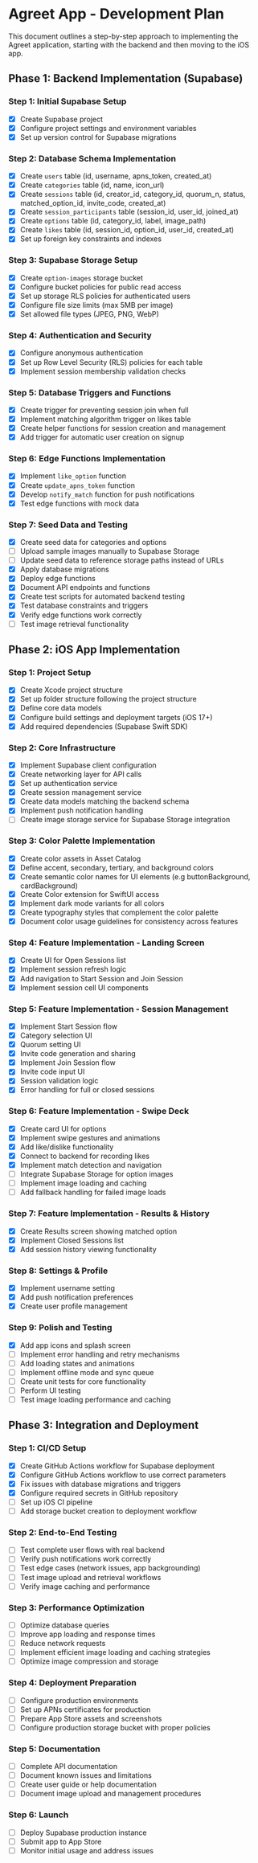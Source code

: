 # Agreet App - Development Plan

This document outlines a step-by-step approach to implementing the Agreet application, starting with the backend and then moving to the iOS app.

## Phase 1: Backend Implementation (Supabase)

### Step 1: Initial Supabase Setup
- [x] Create Supabase project
- [x] Configure project settings and environment variables
- [x] Set up version control for Supabase migrations

### Step 2: Database Schema Implementation
- [x] Create `users` table (id, username, apns_token, created_at)
- [x] Create `categories` table (id, name, icon_url)
- [x] Create `sessions` table (id, creator_id, category_id, quorum_n, status, matched_option_id, invite_code, created_at)
- [x] Create `session_participants` table (session_id, user_id, joined_at)
- [x] Create `options` table (id, category_id, label, image_path)
- [x] Create `likes` table (id, session_id, option_id, user_id, created_at)
- [x] Set up foreign key constraints and indexes

### Step 3: Supabase Storage Setup
- [x] Create `option-images` storage bucket
- [x] Configure bucket policies for public read access
- [x] Set up storage RLS policies for authenticated users
- [x] Configure file size limits (max 5MB per image)
- [x] Set allowed file types (JPEG, PNG, WebP)

### Step 4: Authentication and Security
- [x] Configure anonymous authentication
- [x] Set up Row Level Security (RLS) policies for each table
- [x] Implement session membership validation checks

### Step 5: Database Triggers and Functions
- [x] Create trigger for preventing session join when full
- [x] Implement matching algorithm trigger on likes table
- [x] Create helper functions for session creation and management
- [x] Add trigger for automatic user creation on signup

### Step 6: Edge Functions Implementation
- [x] Implement `like_option` function
- [x] Create `update_apns_token` function
- [x] Develop `notify_match` function for push notifications
- [x] Test edge functions with mock data

### Step 7: Seed Data and Testing
- [x] Create seed data for categories and options
- [ ] Upload sample images manually to Supabase Storage
- [ ] Update seed data to reference storage paths instead of URLs
- [x] Apply database migrations
- [x] Deploy edge functions
- [x] Document API endpoints and functions
- [x] Create test scripts for automated backend testing
- [x] Test database constraints and triggers
- [x] Verify edge functions work correctly
- [ ] Test image retrieval functionality

## Phase 2: iOS App Implementation

### Step 1: Project Setup
- [x] Create Xcode project structure
- [x] Set up folder structure following the project structure
- [x] Define core data models
- [x] Configure build settings and deployment targets (iOS 17+)
- [x] Add required dependencies (Supabase Swift SDK)

### Step 2: Core Infrastructure
- [x] Implement Supabase client configuration
- [x] Create networking layer for API calls
- [x] Set up authentication service
- [x] Create session management service
- [x] Create data models matching the backend schema
- [x] Implement push notification handling
- [ ] Create image storage service for Supabase Storage integration

### Step 3: Color Palette Implementation
- [x] Create color assets in Asset Catalog
- [x] Define accent, secondary, tertiary, and background colors
- [x] Create semantic color names for UI elements (e.g buttonBackground, cardBackground)
- [x] Create Color extension for SwiftUI access
- [x] Implement dark mode variants for all colors
- [x] Create typography styles that complement the color palette
- [x] Document color usage guidelines for consistency across features

### Step 4: Feature Implementation - Landing Screen
- [x] Create UI for Open Sessions list
- [x] Implement session refresh logic
- [x] Add navigation to Start Session and Join Session
- [x] Implement session cell UI components

### Step 5: Feature Implementation - Session Management
- [x] Implement Start Session flow
- [x] Category selection UI
- [x] Quorum setting UI
- [x] Invite code generation and sharing
- [x] Implement Join Session flow
- [x] Invite code input UI
- [x] Session validation logic
- [x] Error handling for full or closed sessions

### Step 6: Feature Implementation - Swipe Deck
- [x] Create card UI for options
- [x] Implement swipe gestures and animations
- [x] Add like/dislike functionality
- [x] Connect to backend for recording likes
- [x] Implement match detection and navigation
- [ ] Integrate Supabase Storage for option images
- [ ] Implement image loading and caching
- [ ] Add fallback handling for failed image loads

### Step 7: Feature Implementation - Results & History
- [x] Create Results screen showing matched option
- [x] Implement Closed Sessions list
- [x] Add session history viewing functionality

### Step 8: Settings & Profile
- [x] Implement username setting
- [x] Add push notification preferences
- [x] Create user profile management

### Step 9: Polish and Testing
- [x] Add app icons and splash screen
- [ ] Implement error handling and retry mechanisms
- [ ] Add loading states and animations
- [ ] Implement offline mode and sync queue
- [ ] Create unit tests for core functionality
- [ ] Perform UI testing
- [ ] Test image loading performance and caching

## Phase 3: Integration and Deployment

### Step 1: CI/CD Setup
- [x] Create GitHub Actions workflow for Supabase deployment
- [x] Configure GitHub Actions workflow to use correct parameters
- [x] Fix issues with database migrations and triggers
- [x] Configure required secrets in GitHub repository
- [ ] Set up iOS CI pipeline
- [ ] Add storage bucket creation to deployment workflow

### Step 2: End-to-End Testing
- [ ] Test complete user flows with real backend
- [ ] Verify push notifications work correctly
- [ ] Test edge cases (network issues, app backgrounding)
- [ ] Test image upload and retrieval workflows
- [ ] Verify image caching and performance

### Step 3: Performance Optimization
- [ ] Optimize database queries
- [ ] Improve app loading and response times
- [ ] Reduce network requests
- [ ] Implement efficient image loading and caching strategies
- [ ] Optimize image compression and storage

### Step 4: Deployment Preparation
- [ ] Configure production environments
- [ ] Set up APNs certificates for production
- [ ] Prepare App Store assets and screenshots
- [ ] Configure production storage bucket with proper policies

### Step 5: Documentation
- [ ] Complete API documentation
- [ ] Document known issues and limitations
- [ ] Create user guide or help documentation
- [ ] Document image upload and management procedures

### Step 6: Launch
- [ ] Deploy Supabase production instance
- [ ] Submit app to App Store
- [ ] Monitor initial usage and address issues
